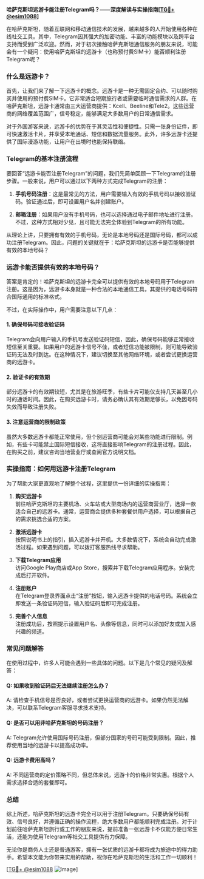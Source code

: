 **哈萨克斯坦远游卡能注册Telegram吗？——深度解读与实操指南[[TG💪+ @esim1088](https://t.me/s/esim1088)]**

在哈萨克斯坦，随着互联网和移动通信技术的发展，越来越多的人开始使用各种在线社交工具。其中，Telegram因其强大的加密功能、丰富的功能模块以及跨平台支持而受到广泛欢迎。然而，对于初次接触哈萨克斯坦通信服务的朋友来说，可能会有一个疑问：使用哈萨克斯坦的远游卡（也称预付费SIM卡）能否顺利注册Telegram呢？

### **什么是远游卡？**

首先，让我们来了解一下远游卡的概念。远游卡是一种无需固定合约、可以随时购买并使用的预付费SIM卡。它非常适合短期旅行者或需要临时通信需求的人群。在哈萨克斯坦，远游卡通常由三大运营商提供：Kcell、Beeline和Tele2。这些运营商的网络覆盖范围广，信号稳定，能够满足大多数用户的日常通信需求。

对于外国游客来说，远游卡的优势在于其灵活性和便捷性。只需一张身份证件，即可快速激活卡片，并享受本地通话、短信和数据流量服务。此外，许多远游卡还提供了国际漫游功能，让用户在出境时也能保持联络。

### **Telegram的基本注册流程**

要回答“远游卡能否注册Telegram”的问题，我们先简单回顾一下Telegram的注册步骤。一般来说，用户可以通过以下两种方式完成Telegram的注册：

1. **手机号码注册**：这是最常见的方法，用户需要输入有效的手机号码以接收验证码。验证通过后，即可设置用户名并创建账户。
   
2. **邮箱注册**：如果用户没有手机号码，也可以选择通过电子邮件地址进行注册。不过，这种方式相对少见，且可能无法完全体验到Telegram的所有功能。

从理论上讲，只要拥有有效的手机号码，无论是本地号码还是国际号码，都可以成功注册Telegram。因此，问题的关键就在于：哈萨克斯坦的远游卡是否能够提供有效的本地号码？

### **远游卡能否提供有效的本地号码？**

答案是肯定的！哈萨克斯坦的远游卡完全可以提供有效的本地号码用于Telegram注册。这是因为，远游卡本身就是一种合法的本地通信工具，其提供的电话号码符合国际通用的标准格式。

不过，在实际操作中，用户需要注意以下几点：

#### **1. 确保号码可接收验证码**
Telegram会向用户输入的手机号发送验证码短信，因此，确保号码能够正常接收短信至关重要。如果用户的远游卡信号不佳，或者短信功能被限制，则可能导致验证码无法及时到达。在这种情况下，建议切换至其他网络环境，或者尝试更换运营商的远游卡。

#### **2. 验证卡的有效期**
部分远游卡的有效期较短，尤其是在旅游旺季，有些卡片可能仅支持几天甚至几小时的通话时间。因此，在购买远游卡时，请务必确认其有效期足够长，以免因号码失效而导致注册失败。

#### **3. 注意运营商的限制政策**
虽然大多数远游卡都能正常使用，但个别运营商可能会对某些功能进行限制。例如，有些卡可能禁止国际短信接收，这将直接影响Telegram的注册过程。因此，在购买之前，建议咨询当地营业厅或查阅官方说明文档。

### **实操指南：如何用远游卡注册Telegram**

为了帮助大家更直观地了解整个过程，这里提供一份详细的实操指南：

1. **购买远游卡**  
   前往哈萨克斯坦的主要机场、火车站或大型商场内的运营商营业厅，选择一款适合自己的远游卡。通常，运营商会提供多种套餐供用户选择，可以根据自己的需求挑选合适的方案。

2. **激活远游卡**  
   按照说明书上的指引，插入远游卡并开机。大多数情况下，系统会自动完成激活过程。如果遇到问题，可以拨打客服热线寻求帮助。

3. **下载Telegram应用**  
   访问Google Play商店或App Store，搜索并下载Telegram应用程序。安装完成后打开软件。

4. **注册账户**  
   在Telegram登录界面点击“注册”按钮，输入远游卡提供的电话号码。系统会立即发送一条验证码短信，输入验证码后即可完成注册。

5. **完善个人信息**  
   注册成功后，按照提示设置用户名、头像等信息，同时可以添加好友或加入感兴趣的频道。

### **常见问题解答**

在使用过程中，许多人可能会遇到一些具体的问题。以下是几个常见的疑问及解答：

#### **Q: 如果收到验证码后无法继续注册怎么办？**
A: 请检查手机信号是否良好，或者尝试更换运营商的远游卡。如果仍然无法解决，可以联系Telegram客服寻求技术支持。

#### **Q: 是否可以用非哈萨克斯坦的号码注册？**
A: Telegram允许使用国际号码注册，但部分国家的号码可能受到限制。因此，推荐使用当地的远游卡以提高成功率。

#### **Q: 远游卡费用高吗？**
A: 不同运营商的定价策略不同，但总体来说，远游卡的价格非常实惠。根据个人需求选择合适的套餐即可。

### **总结**

综上所述，哈萨克斯坦的远游卡完全可以用于注册Telegram。只要确保号码有效、信号良好，并遵循正确的操作流程，绝大多数用户都能顺利完成注册。对于计划前往哈萨克斯坦旅行或工作的朋友来说，提前准备一张远游卡不仅能方便日常生活，还能为使用Telegram等社交工具提供有力保障。

无论你是商务人士还是普通游客，拥有一张优质的远游卡都将成为旅途中的得力助手。希望本文能为你带来实用的帮助，祝你在哈萨克斯坦的生活和工作一切顺利！

[[TG💪+ @esim1088](https://t.me/s/esim1088) ![Image](https://i.postimg.cc/4NQfJmqS/Snipaste-2025-05-13-00-14-12.png)]